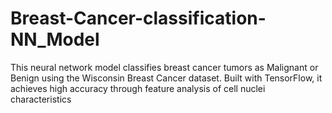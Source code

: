 # Breast-Cancer-classification-NN_Model
This neural network model classifies breast cancer tumors as Malignant or Benign using the Wisconsin Breast Cancer dataset. Built with TensorFlow, it achieves high accuracy through feature analysis of cell nuclei characteristics
